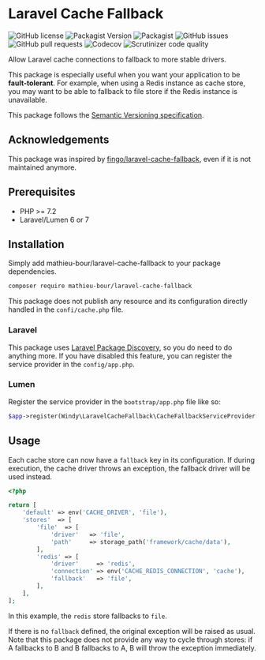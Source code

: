 # Laravel Cache Fallback
![GitHub license](https://img.shields.io/github/license/mathieu-bour/laravel-cache-fallback?style=flat-square)
![Packagist Version](https://img.shields.io/packagist/v/mathieu-bour/laravel-cache-fallback?style=flat-square)
![Packagist](https://img.shields.io/packagist/dt/mathieu-bour/laravel-cache-fallback?style=flat-square)
![GitHub issues](https://img.shields.io/github/issues/mathieu-bour/laravel-cache-fallback?style=flat-square)
![GitHub pull requests](https://img.shields.io/github/issues-pr/mathieu-bour/laravel-cache-fallback?style=flat-square)
![Codecov](https://img.shields.io/codecov/c/gh/mathieu-bour/laravel-cache-fallback?style=flat-square)
![Scrutinizer code quality](https://img.shields.io/scrutinizer/quality/g/mathieu-bour/laravel-cache-fallback?style=flat-square)

Allow Laravel cache connections to fallback to more stable drivers.

This package is especially useful when you want your application to be **fault-tolerant**.
For example, when using a Redis instance as cache store, you may want to be able to fallback to file store if the Redis instance is unavailable.

This package follows the [Semantic Versioning specification](https://semver.org).

## Acknowledgements
This package was inspired by [fingo/laravel-cache-fallback](https://github.com/fingo/laravel-cache-fallback), even if it is not maintained anymore.

## Prerequisites
- PHP >= 7.2
- Laravel/Lumen 6 or 7

## Installation
Simply add mathieu-bour/laravel-cache-fallback to your package dependencies.

```bash
composer require mathieu-bour/laravel-cache-fallback
```

This package does not publish any resource and its configuration directly handled in the `confi/cache.php` file.

### Laravel
This package uses [Laravel Package Discovery](https://laravel.com/docs/7.x/packages#package-discovery), so you do need to do anything more.
If you have disabled this feature, you can register the service provider in the `config/app.php`.

### Lumen
Register the service provider in the `bootstrap/app.php` file like so:

```php
$app->register(Windy\LaravelCacheFallback\CacheFallbackServiceProvider::class);
```

## Usage
Each cache store can now have a `fallback` key in its configuration.
If during execution, the cache driver throws an exception, the fallback driver will be used instead.

```php
<?php

return [
    'default' => env('CACHE_DRIVER', 'file'),
    'stores'  => [
        'file'  => [
            'driver'   => 'file',
            'path'     => storage_path('framework/cache/data'),
        ],
        'redis' => [
            'driver'     => 'redis',
            'connection' => env('CACHE_REDIS_CONNECTION', 'cache'),
            'fallback'   => 'file',
        ],
    ],
];
```

In this example, the `redis` store fallbacks to `file`.

If there is no `fallback` defined, the original exception will be raised as usual.
Note that this package does not provide any way to cycle through stores: if A fallbacks to B and B fallbacks to A, B will throw the exception immediately.
